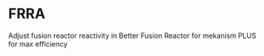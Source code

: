 # FRRA
Adjust fusion reactor reactivity in Better Fusion Reactor for mekanism PLUS for max efficiency
